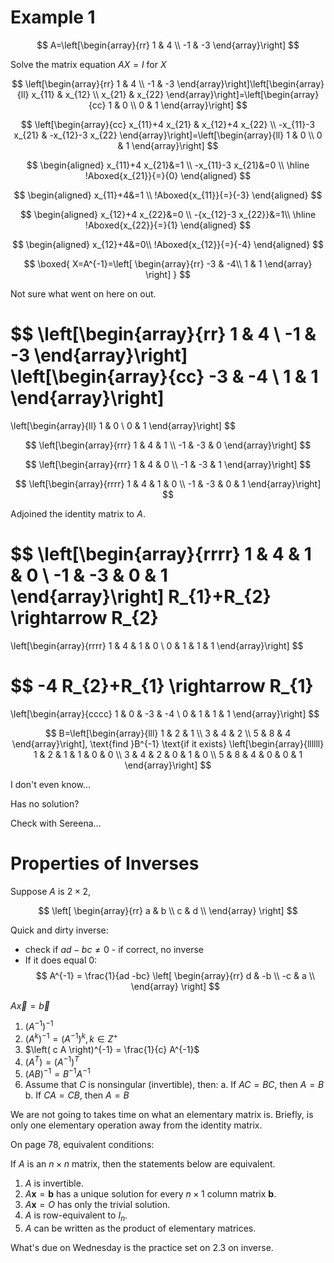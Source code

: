 # Example 1

$$
A=\left[\begin{array}{rr}
1 & 4 \\
-1 & -3
\end{array}\right]
$$

Solve the matrix equation $A X=I$ for $X$

$$
\left[\begin{array}{rr}
1 & 4 \\
-1 & -3
\end{array}\right]\left[\begin{array}{ll}
x_{11} & x_{12} \\
x_{21} & x_{22}
\end{array}\right]=\left[\begin{array}{cc}
1 & 0 \\
0 & 1
\end{array}\right]
$$

$$
\left[\begin{array}{cc}
x_{11}+4 x_{21} & x_{12}+4 x_{22} \\
-x_{11}-3 x_{21} & -x_{12}-3 x_{22}
\end{array}\right]=\left[\begin{array}{ll}
1 & 0 \\
0 & 1
\end{array}\right]
$$

$$
\begin{aligned}
x_{11}+4 x_{21}&=1 \\
-x_{11}-3 x_{21}&=0 \\
\hline
!Aboxed{x_{21}}{=}{0}
\end{aligned}
$$

$$
\begin{aligned}
x_{11}+4&=1 \\
!Aboxed{x_{11}}{=}{-3}
\end{aligned}
$$

$$
\begin{aligned}
x_{12}+4 x_{22}&=0 \\
-{x_{12}-3 x_{22}}&=1\\
\hline
!Aboxed{x_{22}}{=}{1}
\end{aligned}
$$

$$
\begin{aligned}
x_{12}+4&=0\\
!Aboxed{x_{12}}{=}{-4}
\end{aligned}
$$

$$
\boxed{
X=A^{-1}=\left[ \begin{array}{rr}
-3 & -4\\
1 & 1
\end{array} \right]
}
$$

Not sure what went on here on out.

$$
\left[\begin{array}{rr}
1 & 4 \\
-1 & -3
\end{array}\right]
\left[\begin{array}{cc}
-3 & -4 \\
1 & 1
\end{array}\right]
=
\left[\begin{array}{ll}
1 & 0 \\
0 & 1
\end{array}\right]
$$

$$
\left[\begin{array}{rrr}
1 & 4 & 1 \\
-1 & -3 & 0
\end{array}\right]
$$

$$
\left[\begin{array}{rrr}
1 & 4 & 0 \\
-1 & -3 & 1
\end{array}\right]
$$

$$
\left[\begin{array}{rrrr}
1 & 4 & 1 & 0 \\
-1 & -3 & 0 & 1
\end{array}\right]
$$

Adjoined the identity matrix to $A$.

$$
\left[\begin{array}{rrrr}
1 & 4 & 1 & 0 \\
-1 & -3 & 0 & 1
\end{array}\right]
R_{1}+R_{2} \rightarrow R_{2}
=
\left[\begin{array}{rrrr}
1 & 4 & 1 & 0 \\
0 & 1 & 1 & 1
\end{array}\right]
$$

$$
-4 R_{2}+R_{1} \rightarrow R_{1}
=
\left[\begin{array}{cccc}
1 & 0 & -3 & -4 \\
0 & 1 & 1 & 1
\end{array}\right]
$$

$$
B=\left[\begin{array}{lll}
1 & 2 & 1 \\
3 & 4 & 2 \\
5 & 8 & 4
\end{array}\right],
\text{find }B^{-1} \text{if it exists}
\left[\begin{array}{llllll}
1 & 2 & 1 & 1 & 0 & 0 \\
3 & 4 & 2 & 0 & 1 & 0 \\
5 & 8 & 4 & 0 & 0 & 1
\end{array}\right]
$$

I don't even know...

Has no solution?

Check with Sereena...

# Properties of Inverses

Suppose $A$ is $2 \times 2$,

$$
\left[ \begin{array}{rr}
    a & b \\
    c & d \\
\end{array} \right]
$$

Quick and dirty inverse:

* check if $ad - bc \ne 0$ - if correct, no inverse
* If it does equal $0$:
$$
A^{-1} = \frac{1}{ad -bc} \left[ \begin{array}{rr}
d & -b \\
-c & a \\
\end{array} \right]
$$

$A \vec{x} = \vec{b}$

1. $\left(A^{-1}\right)^{-1}$
2. $\left(A^k\right)^{-1} = \left( A^{-1} \right)^k, k\in {Z}^+$
3. $\left( c A \right)^{-1} = \frac{1}{c} A^{-1}$
4. $\left( A^T \right) = \left( A^{-1} \right)^T$
5. $\left( A B \right)^{-1} = B^{-1} A^{-1}$
6. Assume that $C$ is nonsingular (invertible), then:
   a. If $AC = BC$, then $A=B$
   b. If $CA=CB$, then $A=B$

We are not going to takes time on what an elementary matrix is.
Briefly, is only one elementary operation away from the identity matrix.

On page 78, equivalent conditions:

If $A$ is an $n \times n$ matrix, then the statements below are equivalent.

1. $A$ is invertible.
2. $A \mathbf{x}=\mathbf{b}$ has a unique solution for every $n \times 1$ column matrix $\mathbf{b}$.
3. $A \mathbf{x}=O$ has only the trivial solution.
4. $A$ is row-equivalent to $I_{n}$.
5. $A$ can be written as the product of elementary matrices.

What's due on Wednesday is the practice set on 2.3 on inverse.